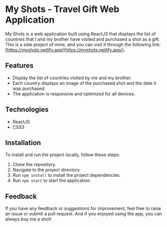 My Shots - Travel Gift Web Application
======================================

My Shots is a web application built using ReactJS that displays the list of countries that I and my brother have visited and purchased a shot as a gift. This is a side project of mine, and you can visit it through the following link: [https://myshots.netlify.app](https://myshots.netlify.app/).

Features
--------

-   Display the list of countries visited by me and my brother.
-   Each country displays an image of the purchased shot and the date it was purchased.
-   The application is responsive and optimized for all devices.

Technologies
------------

-   ReactJS
-   CSS3

Installation
------------

To install and run the project locally, follow these steps:

1.  Clone the repository.
2.  Navigate to the project directory.
3.  Run `npm install` to install the project dependencies.
4.  Run `npm start` to start the application.

Feedback
--------

If you have any feedback or suggestions for improvement, feel free to raise an issue or submit a pull request. And if you enjoyed using the app, you can always buy me a shot!
